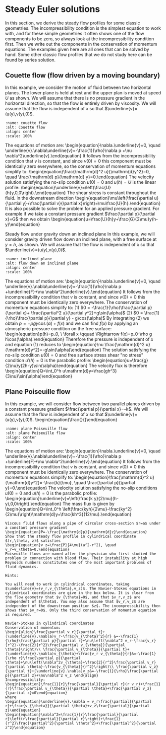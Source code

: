 # Steady Euler solutions

In this section, we derive the steady flow profiles for some classic geometries. The incompressibility condition is the simplest equation to work with, and for these simple geometries it often shows one of the flow components to be zero, so always look at the incompressibility condition first. Then we write out the components in the conservation of momentum equations. The examples given here are all ones that can be solved by hand. Some other classic flow profiles that we do not study here can be found by series solution.

## Couette flow (flow driven by a moving boundary)
In this example, we consider the motion of fluid between two horizontal planes. The lower plane is held at rest and the upper plan is moved at speed $U$ as shown. We will assume that there is no pressure gradient in the horizontal direction, so that the flow is entirely driven by viscosity. We will assume that the flow is independent of $x$ so that $\underline{v}=(u(y),v(y),0)$.

```{image} navstok_img/couette.png
:name: couette flow
:alt: Couette flow
:align: center
:scale: 100%
```

The equations of motion are:
\begin{equation}\nabla.\underline{v}=0, \quad \underline{v}.\nabla\underline{v}=-\frac{1}{\rho}\nabla p +\nu \nabla^2\underline{v}.\end{equation}
It follows from the incompressibility condition that $v$ is constant, and since $v(0)=0$ this component must be identically zero everywhere, so the conservation of momentum equations simplify to:
\begin{equation}\frac{\mathrm{d}^2 u}{\mathrm{d}y^2}=0, \quad \frac{\mathrm{d} p}{\mathrm{d} y}=0.\end{equation}
The velocity solution satisfying the no-slip condition $u(0)=0$ and $u(h)=U$ is the linear profile:
\begin{equation}\underline{v}=\left(\frac{U}{h}y,0,0\right).\end{equation}
The shear stress is constant throughout the fluid. In the downstream direction \begin{equation}\mu\left(\frac{\partial u}{\partial y}+\frac{\partial v}{\partial x}\right)=\mu\frac{U}{h}.\end{equation}
It is also possible to solve the problem for an applied pressure gradient. For example if we take a constant pressure gradient $\frac{\partial p}{\partial x}=G$ then we obtain
\begin{equation}u=\frac{U}{h}y+\frac{G}{2\mu}y(h-y)\end{equation}

Steady flow under gravity down an inclined plane
In this example, we will consider gravity driven flow down an inclined plane, with a free surface at $y=h$, as shown. We will assume that the flow is independent of $x$ so that $\underline{v}=(u(y),v(y),0)$.

```{image} navstok_img/inclined_plane.png
:name: inclined plane
:alt: flow down an inclined plane
:align: center
:scale: 100%
```


The equations of motion are:
\begin{equation}\nabla.\underline{v}=0, \quad \underline{v}.\nabla\underline{v}=-\frac{1}{\rho}\nabla p +\underline{F}+\nu \nabla^2\underline{v}.\end{equation}
It follows from the incompressibility condition that $v$ is constant, and since $v(0)=0$ this component must be identically zero everywhere.
The conservation of momentum equations simplify to:
(1) $0 = -\frac{1}{\rho}\frac{\partial p}{\partial x}+ \frac{\partial^2 u}{\partial y^2}+g\sin(\alpha)$
(2) $0 = \frac{1}{\rho}\frac{\partial p}{\partial y} - g\cos(\alpha)$
By integrating (2) we obtain $p=-\rho g y \cos(\alpha)+f(x)$ and we can find $f(x)$ by applying an atmospheric pressure condition on the free surface:
\begin{equation}p(h)=p_0, \ \forall x \qquad \Rightarrow f(x)=p_0-\rho g h\cos(\alpha).\end{equation} Therefore the pressure is independent of $x$ and equation (1) reduces to
\begin{equation}\nu \frac{\mathrm{d}^2 u}{\mathrm{d}y^2}=-g\sin(\alpha)\end{equation}
The solution satisfying the no-slip condition $u(0)=0$ and free surface stress shear "no stress" condition $u'(h)=0$ is the parabolic profile:
\begin{equation}u=\frac{g}{2\nu}y(2h-y)\sin(\alpha)\end{equation}
The velocity flux is therefore
\begin{equation}Q=\int_0^h u\mathrm{d}y=\frac{gh^3}{3\nu}\sin(\alpha)\end{equation}

## Plane Poiseuille flow
In this example, we will consider flow between two parallel planes driven by a constant pressure gradient $\frac{\partial p}{\partial x}=-k$. We will assume that the flow is independent of $x$ so that $\underline{v}=(u(y),v(y),0)$.
\begin{equation}\frac{}{}\end{equation}

```{image} navstok_img/plane_poiseuille.png
:name: plane Poiseuille flow
:alt: plane Poiseuille flow
:align: center
:scale: 100%
```

The equations of motion are:
\begin{equation}\nabla.\underline{v}=0, \quad \underline{v}.\nabla\underline{v}=-\frac{1}{\rho}\nabla p +\underline{F}+\nu \nabla^2\underline{v}.\end{equation}
It follows from the incompressibility condition that $v$ is constant, and since $v(0)=0$ this component must be identically zero everywhere.
The conservation of momentum equations simplify to:
\begin{equation}\frac{\mathrm{d}^2 u}{\mathrm{d}y^2}=-\frac{k}{\mu}, \quad \frac{\partial p}{\partial y}=0.\end{equation}
The velocity solution satisfying the no-slip conditions $u(0)=0$ and $u(h)=0$ is the parabolic profile:
\begin{equation}\underline{v}=\left(\frac{k y}{2\mu}(h-y),0,0\right).\end{equation}
The mass flux is given by
\begin{equation}Q=\int_0^h \left(\frac{kyh}{2\mu}-\frac{ky^2}{2\mu}\right)\mathrm{d}y=\frac{kh^3}{12\mu}.\end{equation}


```{exercise} Poiseuille pipe flow
Viscous fluid flows along a pipe of circular cross-section $r=a$ under a constant pressure gradient
\begin{equation}P=-\frac{\mathrm{d}p}{\mathrm{d}z}\end{equation}
Show that the steady flow profile in cylindrical coordinate $(r,\theta, z)$ satisfies
\begin{equation}v_z=\frac{P}{4\mu}(a^2-r^2), \quad v_r=v_\theta=0.\end{equation}
Poiseuille flows are named after the physician who first studied the problem in connection with blood flow. Their instability at high Reynolds numbers constitutes one of the most important problems of fluid dynamics.

Hints:

You will need to work in cylindrical coordinates, taking $\underline{v}=(v_r,v_{\theta},v_z)$. The Navier-Stokes equations in cylindrical coordinates are give in the box below. It is clear from the flow geometry that $v_{\theta}=0$, and that $v_r,v_z$ are independent of $\theta$. You may also assume that $v_r,v_z$ are independent of the downstream position $z$. The incompressibility then shows that $v_r=0$. Only the third conservation of momentum equation is required.

Navier-Stokes in cylindrical coordinates
Conservation of momentum:
\begin{align}\frac{\partial v_r}{\partial t}+(\underline{v}.\nabla)v_r-\frac{v_{\theta}^2}{r} &=-\frac{1}{\rho}\frac{\partial p}{\partial r}+\nu\left(\nabla^2 v_r-\frac{v_r}{r^2}-\frac{2}{r^2}\frac{\partial v_{\theta}}{\partial \theta}\right)\\ \frac{\partial v_{\theta}}{\partial t}+(\underline{v}.\nabla)v_{\theta}+\frac{v_r v_{\theta}}{r}&=-\frac{1}{\rho r}\frac{\partial p}{\partial \theta}+\nu\left(\nabla^2v_{\theta}+\frac{2}{r^2}\frac{\partial v_r}{\partial \theta}-\frac{v_{\theta}}{r^2}\right)\\ \frac{\partial v_z}{\partial t}+(\underline{v}.\nabla)v_z&=-\frac{1}{\rho}\frac{\partial p}{\partial z}+\nu\nabla^2 v_z \end{align}
Incompressibility:
\begin{equation}\frac{1}{r}\frac{\partial}{\partial r}(r v_r)+\frac{1}{r}\frac{\partial v_{\theta}}{\partial \theta}+\frac{\partial v_z}{\partial z}=0\end{equation}
where
\begin{equation}\underline{v}.\nabla = v_r\frac{\partial}{\partial r}+\frac{v_{\theta}}{\partial \theta}+v_z\frac{\partial}{\partial z}\end{equation}
\begin{equation}\nabla^2=\frac{1}{r}\frac{\partial}{\partial r}\left(r\frac{\partial}{\partial r}\right)+\frac{1}{r^2}\frac{\partial^2}{\partial \theta^2}+\frac{\partial^2}{\partial z^2}\end{equation}
```
